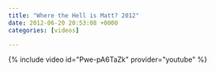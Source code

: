 ```yaml
---
title: "Where the Hell is Matt? 2012"
date: 2012-06-20 20:53:08 +0000
categories: [videos]

---
```

{% include video id="Pwe-pA6TaZk" provider="youtube" %}